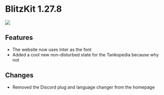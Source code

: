 # BlitzKit 1.27.8

![](https://i.imgur.com/WO5MS94.png)

## Features

- The website now uses Inter as the font
- Added a cool new non-disturbed state for the Tankopedia because why not

## Changes

- Removed the Discord plug and language changer from the homepage
